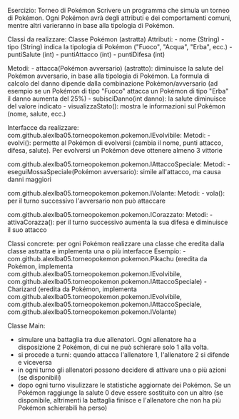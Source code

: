 Esercizio: Torneo di Pokémon
Scrivere un programma che simula un torneo di Pokémon. Ogni Pokémon avrà degli attributi e dei comportamenti comuni, mentre altri varieranno in base alla tipologia di Pokémon.

Classi da realizzare:
Classe Pokémon (astratta) Attributi: - nome (String) - tipo (String) indica la tipologia di Pokémon ("Fuoco", "Acqua", "Erba", ecc.) - puntiSalute (int) - puntiAttacco (int) - puntiDifesa (int)

Metodi: - attacca(Pokémon avversario) (astratto): diminuisce la salute del Pokémon avversario, in base alla tipologia di Pokémon. La formula di calcolo del danno dipende dalla combinazione Pokémon/avversario (ad esempio se un Pokémon di tipo "Fuoco" attacca un Pokémon di tipo "Erba" il danno aumenta del 25%) - subisciDanno(int danno): la salute diminuisce del valore indicato - visualizzaStato(): mostra le informazioni sul Pokémon (nome, salute, ecc.)

Interfacce da realizzare:
com.github.alexIba05.torneopokemon.pokemon.IEvolvibile: Metodi: - evolvi(): permette al Pokémon di evolversi (cambia il nome, punti attacco, difesa, salute). Per evolversi un Pokémon deve ottenere almeno 3 vittorie

com.github.alexIba05.torneopokemon.pokemon.IAttaccoSpeciale: Metodi: - eseguiMossaSpeciale(Pokémon avversario): simile all'attacco, ma causa danni maggiori

com.github.alexIba05.torneopokemon.pokemon.IVolante: Metodi: - vola(): per il turno successivo l'avversario non può attaccare

com.github.alexIba05.torneopokemon.pokemon.ICorazzato: Metodi: - attivaCorazza(): per il turno successivo aumenta la sua difesa e diminuisce il suo attacco

Classi concrete: per ogni Pokémon realizzare una classe che eredita dalla classe astratta e implementa una o più interfacce
Esempio: - com.github.alexIba05.torneopokemon.pokemon.Pikachu (eredita da Pokémon, implementa com.github.alexIba05.torneopokemon.pokemon.IEvolvibile, com.github.alexIba05.torneopokemon.pokemon.IAttaccoSpeciale) - Charizard (eredita da Pokémon, implementa com.github.alexIba05.torneopokemon.pokemon.IEvolvibile, com.github.alexIba05.torneopokemon.pokemon.IAttaccoSpeciale, com.github.alexIba05.torneopokemon.pokemon.IVolante)

Classe Main:
- simulare una battaglia tra due allenatori. Ogni allenatore ha a disposizione 2 Pokémon, di cui ne può schierare solo 1 alla volta.
- si procede a turni: quando attacca l'allenatore 1, l'allenatore 2 si difende e viceversa
- in ogni turno gli allenatori possono decidere di attivare una o più azioni (se disponibili)
- dopo ogni turno visulizzare le statistiche aggiornate dei Pokémon. Se un Pokémon raggiunge la salute 0 deve essere sostituito con un altro (se disponibile, altrimenti la battaglia finisce e l'allenatore che non ha più Pokémon schierabili ha perso)
